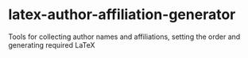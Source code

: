 # latex-author-affiliation-generator
Tools for collecting author names and affiliations, setting the order and generating required LaTeX
